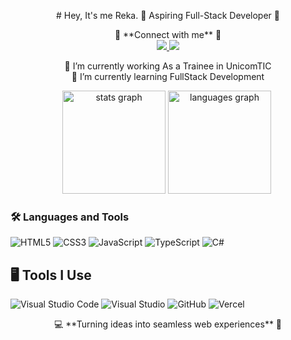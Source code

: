 <p align="center">
# Hey, It's me Reka. 
🌟 Aspiring Full-Stack Developer 🌟 

<p align="center">
🔎 **Connect with me** 🔎 
  <br>
 <a href="[www.linkedin.com/in/reka2405](https://www.linkedin.com/in/reka2405/)">
    <img src="https://img.shields.io/badge/-LinkedIn-blue?style=flat-square&logo=linkedin" />
  </a>
  
  <a href="https://www.instagram.com/reka_jajeindren/profilecard/?igsh=NmgwdWdzZHlzeDU3">
    <img src="https://img.shields.io/badge/-Instagram-E4405F?style=flat-square&logo=instagram&logoColor=white" />
  </a>
</p>


<p align="center">
 🔭 I’m currently working As a Trainee in UnicomTIC
  <br>
 🌱 I’m currently learning FullStack Development
</p>

<div align="center"> <img src="https://github-readme-stats.vercel.app/api?username=Reka2402&hide_title=false&hide_rank=false&show_icons=true&include_all_commits=true&count_private=true&disable_animations=false&theme=radical&locale=en&hide_border=false&order=1" height="165" alt="stats graph" /> <img src="https://github-readme-stats.vercel.app/api/top-langs?username=Reka2402&locale=en&hide_title=false&layout=compact&card_width=320&langs_count=5&theme=radical&hide_border=false&order=2" height="165" alt="languages graph" /> </div>


### 🛠 Languages and Tools  
![HTML5](https://img.shields.io/badge/-HTML5-E34F26?style=flat-square&logo=html5&logoColor=white)
![CSS3](https://img.shields.io/badge/-CSS3-1572B6?style=flat-square&logo=css3)
![JavaScript](https://img.shields.io/badge/-JavaScript-F7DF1E?style=flat-square&logo=javascript&logoColor=black)
![TypeScript](https://img.shields.io/badge/-TypeScript-007ACC?style=flat-square&logo=typescript&logoColor=white)
![C#](https://img.shields.io/badge/-C%23-239120?style=flat-square&logo=c-sharp&logoColor=white)


## 🖥 Tools I Use  
![Visual Studio Code](https://img.shields.io/badge/-VSCode-007ACC?style=flat-square&logo=visual-studio-code&logoColor=white)
![Visual Studio](https://img.shields.io/badge/-Visual%20Studio-5C2D91?style=flat-square&logo=visual-studio&logoColor=white)
![GitHub](https://img.shields.io/badge/-GitHub-181717?style=flat-square&logo=github)
![Vercel](https://img.shields.io/badge/-Vercel-000000?style=flat-square&logo=vercel&logoColor=white)  

<p align="center"> 
  💻 **Turning ideas into seamless web experiences** 🚀  
</p>
</p>




